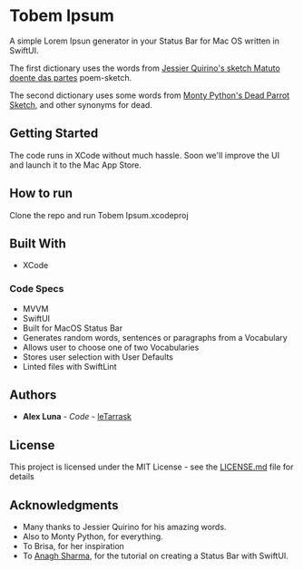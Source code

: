 # Tobem Ipsum

A simple Lorem Ipsun generator in your Status Bar for Mac OS written in SwiftUI. 

The first dictionary uses the words from [Jessier Quirino's sketch Matuto doente das partes](https://www.youtube.com/watch?v=UunT1yZPUxs) poem-sketch.

The second dictionary uses some words from [Monty Python's Dead Parrot Sketch](https://www.youtube.com/watch?v=ubVBK3cKanw), and other synonyms for dead.

## Getting Started

The code runs in XCode without much hassle. Soon we'll improve the UI and launch it to the Mac App Store.

## How to run

Clone the repo and run Tobem Ipsum.xcodeproj

## Built With

* XCode

### Code Specs

* MVVM
* SwiftUI
* Built for MacOS Status Bar
* Generates random words, sentences or paragraphs from a Vocabulary
* Allows user to choose one of two Vocabularies
* Stores user selection with User Defaults
* Linted files with SwiftLint

## Authors

* **Alex Luna** - *Code* - [leTarrask](https://github.com/leTarrask)

## License

This project is licensed under the MIT License - see the [LICENSE.md](LICENSE.md) file for details

## Acknowledgments

* Many thanks to Jessier Quirino for his amazing words.
* Also to Monty Python, for everything.
* To Brisa, for her inspiration
* To [Anagh Sharma](https://www.anaghsharma.com/blog/macos-menu-bar-app-with-swiftui/), for the tutorial on creating a Status Bar with SwiftUI.
